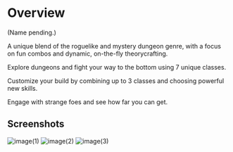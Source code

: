 # Overview
(Name pending.)

A unique blend of the roguelike and mystery dungeon genre, with a focus on fun combos and dynamic, on-the-fly theorycrafting.

Explore dungeons and fight your way to the bottom using 7 unique classes.

Customize your build by combining up to 3 classes and choosing powerful new skills.

Engage with strange foes and see how far you can get.

## Screenshots

![image(1)](https://github.com/pvw-primal/game/assets/144390054/2aff9fff-a667-4ae1-85fa-3d261df14548)
![image(2)](https://github.com/pvw-primal/game/assets/144390054/e93a3426-9fea-49d1-8740-0ef65f9cb3f9)
![image(3)](https://github.com/pvw-primal/game/assets/144390054/53e5297e-2157-4bd1-addc-9d567e53ef31)
